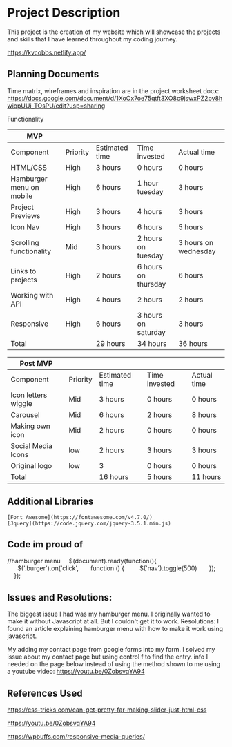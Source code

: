  # Project Description
This project is the creation of my website which will showcase the projects and skills that I have learned throughout my coding journey. 

https://kvcobbs.netlify.app/


## Planning Documents

Time matrix, wireframes and inspiration are in the project worksheet docx:
https://docs.google.com/document/d/1XoOx7oe75qtft3XO8c9jswxPZ2pv8hwiopUUi_TOsPU/edit?usp=sharing


Functionality

  MVP            |          |                |               |             |
|---------------------|----------|----------------|---------------|-------------|
| Component           | Priority | Estimated time | Time invested | Actual time |
| HTML/CSS                  | High     | 3 hours        | 0 hours       | 0 hours     |
| Hamburger menu on mobile | High | 6 hours  | 1 hour tuesday      | 3 hours              |
| Project Previews         | High | 3 hours  | 4 hours             | 3 hours              |
| Icon Nav                 | High | 3 hours  | 6 hours             | 5 hours              |
| Scrolling functionality  | Mid  | 3 hours  | 2 hours on tuesday  | 3 hours on wednesday |
| Links to projects        | High | 2 hours  | 6 hours on thursday | 6 hours              |
| Working with API         | High | 4 hours  | 2 hours             | 2 hours              |
| Responsive               | High | 6 hours  | 3 hours on saturday | 3 hours              |
| Total                    |      | 29 hours | 34 hours            | 36 hours             |








 Post MVP            |          |                |               |             |
|---------------------|----------|----------------|---------------|-------------|
| Component           | Priority | Estimated time | Time invested | Actual time |
| Icon letters wiggle | Mid      | 3 hours        | 0 hours       | 0 hours     |
| Carousel            | Mid      | 6 hours        | 2 hours       | 8 hours     |
| Making own icon     | Mid      | 2 hours        | 0 hours       | 0 hours     |
| Social Media Icons  | low      | 2 hours        | 3 hours       | 3 hours     |
| Original logo       | low      | 3              | 0 hours       | 0 hours     |
| Total               |          | 16 hours       | 5 hours       | 11 hours    |


## Additional Libraries
    [Font Awesome](https://fontawesome.com/v4.7.0/)
    [Jquery](https://code.jquery.com/jquery-3.5.1.min.js)

## Code im proud of
   //hamburger menu
    $(document).ready(function(){
      $('.burger').on('click',
      function () {
        $('nav').toggle(500)
      });
    });

## Issues and Resolutions:

The biggest issue I had was my hamburger menu. I originally wanted to make it without Javascript at all. But I couldn't get it to work. 
Resolutions: I found an article explaining hamburger menu with how to make it work using javascript. 

My adding my contact page from google forms into my form. 
I solved my issue about my contact page but using control f to find the entry. info I needed on the page below instead of using the method shown to me using a youtube video:
https://youtu.be/0ZobsvqYA94



## References Used

 https://css-tricks.com/can-get-pretty-far-making-slider-just-html-css

https://youtu.be/0ZobsvqYA94

https://wpbuffs.com/responsive-media-queries/




